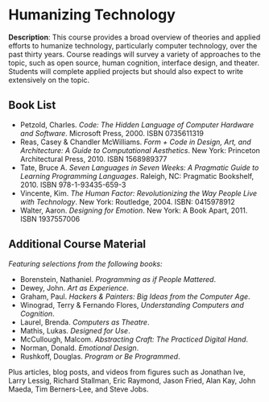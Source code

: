 # Humanizing Technology

**Description**: This course provides a broad overview of theories and applied efforts to humanize technology, particularly computer technology, over the past thirty years. Course readings will survey a variety of approaches to the topic, such as open source, human cognition, interface design, and theater. Students will complete applied projects but should also expect to write extensively on the topic.

## Book List
  * Petzold, Charles. _Code: The Hidden Language of Computer Hardware and Software_. Microsoft Press, 2000. ISBN 0735611319
  * Reas, Casey & Chandler McWilliams. _Form + Code in Design, Art, and Architecture: A Guide to Computational Aesthetics_. New York: Princeton Architectural Press, 2010. ISBN 1568989377
  * Tate, Bruce A. _Seven Languages in Seven Weeks: A Pragmatic Guide to Learning Programming Languages_. Raleigh, NC: Pragmatic Bookshelf, 2010. ISBN 978-1-93435-659-3
  * Vincente, Kim. _The Human Factor: Revolutionizing the Way People Live with Technology_. New York: Routledge, 2004. ISBN: 0415978912
  * Walter, Aaron. _Designing for Emotion_. New York: A Book Apart, 2011. ISBN 1937557006


## Additional Course Material

*Featuring selections from the following books:*

  * Borenstein, Nathaniel. _Programming as if People Mattered_.
  * Dewey, John. _Art as Experience_.
  * Graham, Paul. _Hackers & Painters: Big Ideas from the Computer Age_.
  * Winograd, Terry & Fernando Flores, _Understanding Computers and Cognition_.
  * Laurel, Brenda. _Computers as Theatre_.
  * Mathis, Lukas. _Designed for Use_.
  * McCullough, Malcom. _Abstracting Craft: The Practiced Digital Hand_.
  * Norman, Donald. _Emotional Design_.
  * Rushkoff, Douglas. _Program or Be Programmed_.

Plus articles, blog posts, and videos from figures such as Jonathan Ive, Larry Lessig, Richard Stallman, Eric Raymond, Jason Fried, Alan Kay, John Maeda, Tim Berners-Lee, and Steve Jobs.
